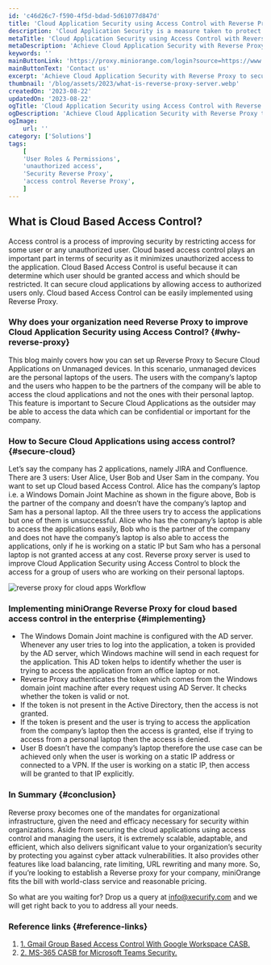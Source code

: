 ```yaml
---
id: 'c46d26c7-f590-4f5d-bdad-5d61077d847d'
title: 'Cloud Application Security using Access Control with Reverse Proxy'
description: 'Cloud Application Security is a measure taken to protect cloud and application’s data from unauthorized users. It can be useful in decreasing the security risks or vulnerabilities which could impact the cloud infrastructure. Cloud Application Security can be mitigated by using Reverse Proxy using Access Control.'
metaTitle: 'Cloud Application Security using Access Control with Reverse Proxy'
metaDescription: 'Achieve Cloud Application Security with Reverse Proxy to secure cloud applications from unmanaged devices with cloud based access control.'
keywords: ''
mainButtonLink: 'https://proxy.miniorange.com/login?source=https://www.miniorange.com/blog/reverse-proxy-cloud-app-security/'
mainButtonText: 'Contact us'
excerpt: 'Achieve Cloud Application Security with Reverse Proxy to secure cloud applications from unmanaged devices with cloud based access control.'
thumbnail: '/blog/assets/2023/what-is-reverse-proxy-server.webp'
createdOn: '2023-08-22'
updatedOn: '2023-08-22'
ogTitle: 'Cloud Application Security using Access Control with Reverse Proxy'
ogDescription: 'Achieve Cloud Application Security with Reverse Proxy to secure cloud applications from unmanaged devices with cloud based access control.'
ogImage:
    url: ''
category: ['Solutions']
tags:
    [
	'User Roles & Permissions',
    'unauthorized access',
    'Security Reverse Proxy',
    'access control Reverse Proxy',
    ]
---
```



## What is Cloud Based Access Control?

Access control is a process of improving security by restricting access for some user or any unauthorized user. Cloud based access control plays an important part in terms of security as it minimizes unauthorized access to the application. Cloud Based Access Control is useful because it can determine which user should be granted access and which should be restricted. It can secure cloud applications by allowing access to authorized users only. Cloud based Access Control can be easily implemented using Reverse Proxy.

### Why does your organization need Reverse Proxy to improve Cloud Application Security using Access Control? {#why-reverse-proxy}

This blog mainly covers how you can set up Reverse Proxy to Secure Cloud Applications on Unmanaged devices. In this scenario, unmanaged devices are the personal laptops of the users. The users with the company’s laptop and the users who happen to be the partners of the company will be able to access the cloud applications and not the ones with their personal laptop. This feature is important to Secure Cloud Applications as the outsider may be able to access the data which can be confidential or important for the company.

### How to Secure Cloud Applications using access control? {#secure-cloud}

Let’s say the company has 2 applications, namely JIRA and Confluence. There are 3 users: User Alice, User Bob and User Sam in the company. You want to set up Cloud based Access Control. Alice has the company’s laptop i.e. a Windows Domain Joint Machine as shown in the figure above, Bob is the partner of the company and doesn’t have the company’s laptop and Sam has a personal laptop. All the three users try to access the applications but one of them is unsuccessful. Alice who has the company’s laptop is able to access the applications easily, Bob who is the partner of the company and does not have the company’s laptop is also able to access the applications, only if he is working on a static IP but Sam who has a personal laptop is not granted access at any cost. Reverse proxy server is used to improve Cloud Application Security using Access Control to block the access for a group of users who are working on their personal laptops. 

![reverse proxy for cloud apps Workflow](/blog/assets/2023/reverse-proxy-for-cloud-apps.webp)

### Implementing miniOrange Reverse Proxy for cloud based access control in the enterprise {#implementing}

- The Windows Domain Joint machine is configured with the AD server. Whenever any user tries to log into the application, a token is provided by the AD server, which Windows machine will send in each request for the application. This AD token helps to identify whether the user is trying to access the application from an office laptop or not. 
- Reverse Proxy authenticates the token which comes from the Windows domain joint machine after every request using AD Server. It checks whether the token is valid or not.
 - If the token is not present in the Active Directory, then the access is not granted. 
 - If the token is present and the user is trying to access the application from the company’s laptop then the access is granted, else if trying to access from a personal laptop then the access is denied. 
- User B doesn’t have the company’s laptop therefore the use case can be achieved only when the user is working on a static IP address or connected to a VPN. If the user is working on a static IP, then access will be granted to that IP explicitly.

### In Summary {#conclusion}

Reverse proxy becomes one of the mandates for organizational infrastructure, given the need and efficacy necessary for security within organizations. Aside from securing the cloud applications using access control and managing the users, it is extremely scalable, adaptable, and efficient, which also delivers significant value to your organization’s security by protecting you against cyber attack vulnerabilities. It also provides other features like load balancing, rate limiting, URL rewriting and many more. So, if you’re looking to establish a Reverse proxy for your company, miniOrange fits the bill with world-class service and reasonable pricing.

So what are you waiting for? Drop us a query at [info@xecurify.com](info@xecurify.com) and we will get right back to you to address all your needs.

### Reference links  {#reference-links}

1. [1. Gmail Group Based Access Control With Google Workspace CASB.](https://www.miniorange.com/blog/gmail-group-based-access-control-with-google-workspace-casb/)
2. [2. MS-365 CASB for Microsoft Teams Security.](https://www.miniorange.com/blog/ms-365-casb-for-microsoft-teams-security/)



